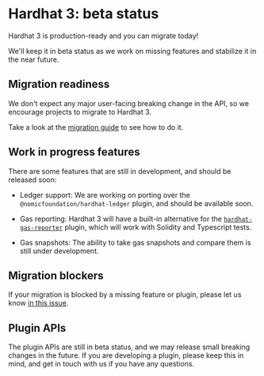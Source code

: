 # Hardhat 3: beta status

Hardhat 3 is production-ready and you can migrate today!

We'll keep it in beta status as we work on missing features and stabilize it in the near future.

## Migration readiness

We don't expect any major user-facing breaking change in the API, so we encourage projects to migrate to Hardhat 3.

Take a look at the [migration guide](../../migrate-from-hardhat2/) to see how to do it.

## Work in progress features

There are some features that are still in development, and should be released soon:

- Ledger support: We are working on porting over the `@nomicfoundation/hardhat-ledger` plugin, and should be available soon.

- Gas reporting: Hardhat 3 will have a built-in alternative for the [`hardhat-gas-reporter`](https://www.npmjs.com/package/hardhat-gas-reporter) plugin, which will work with Solidity and Typescript tests.

- Gas snapshots: The ability to take gas snapshots and compare them is still under development.

## Migration blockers

If your migration is blocked by a missing feature or plugin, please let us know [in this issue](https://github.com/NomicFoundation/hardhat/issues/7207).

## Plugin APIs

The plugin APIs are still in beta status, and we may release small breaking changes in the future. If you are developing a plugin, please keep this in mind, and get in touch with us if you have any questions.
